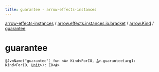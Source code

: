 ```yaml
---
title: guarantee - arrow-effects-instances
---
```


[arrow-effects-instances](../../index.html) / [arrow.effects.instances.io.bracket](../index.html) / [arrow.Kind](index.html) / [guarantee](./guarantee.html)

# guarantee

`@JvmName("guarantee") fun <A> Kind<ForIO, `[`A`](guarantee.html#A)`>.guarantee(arg1: Kind<ForIO, `[`Unit`](https://kotlinlang.org/api/latest/jvm/stdlib/kotlin/-unit/index.html)`>): IO<`[`A`](guarantee.html#A)`>`